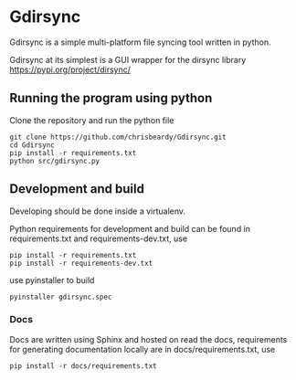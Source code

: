 # Gdirsync
Gdirsync is a simple multi-platform file syncing tool written in python.
 
Gdirsync at its simplest is a GUI wrapper for the dirsync library https://pypi.org/project/dirsync/

## Running the program using python
Clone the repository and run the python file
```
git clone https://github.com/chrisbeardy/Gdirsync.git
cd Gdirsync
pip install -r requirements.txt
python src/gdirsync.py 
```

## Development and build
Developing should be done inside a virtualenv.

Python requirements for development and build can be found in requirements.txt and requirements-dev.txt, use
```
pip install -r requirements.txt
pip install -r requirements-dev.txt
```

use pyinstaller to build

```
pyinstaller gdirsync.spec
```

### Docs
Docs are written using Sphinx and hosted on read the docs, requirements for generating documentation locally are in docs/requirements.txt, use
```
pip install -r docs/requirements.txt
```
